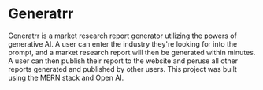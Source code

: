 # Generatrr

Generatrr is a market research report generator utilizing the powers of generative AI. A user can enter the industry they're looking for into the prompt, and a market research report will then be generated within minutes. A user can then publish their report to the website and peruse all other reports generated and published by other users. This project was built using the MERN stack and Open AI.
